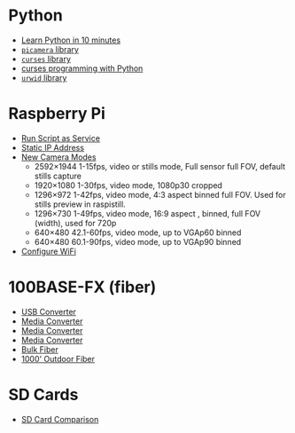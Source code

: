 # Python

- [Learn Python in 10 minutes](https://www.stavros.io/tutorials/python/)
- [`picamera` library](https://picamera.readthedocs.io/en/release-1.12/)
- [`curses` library](https://docs.python.org/3/library/curses.html)
- [curses programming with Python](https://docs.python.org/3/howto/curses.html)
- [`urwid` library](http://urwid.org/index.html)

# Raspberry Pi

- [Run Script as Service](http://www.diegoacuna.me/how-to-run-a-script-as-a-service-in-raspberry-pi-raspbian-jessie/)
- [Static IP Address](https://www.modmypi.com/blog/how-to-give-your-raspberry-pi-a-static-ip-address-update)
- [New Camera Modes](https://www.raspberrypi.org/blog/new-camera-mode-released/)
	- 2592×1944    1-15fps, video or stills mode, Full sensor full FOV, default stills capture
	- 1920×1080    1-30fps, video mode,           1080p30 cropped
	- 1296×972     1-42fps, video mode,           4:3 aspect binned full FOV. Used for stills preview in raspistill.
	- 1296×730     1-49fps, video mode,           16:9 aspect , binned, full FOV (width), used for 720p
	- 640×480   42.1-60fps, video mode,           up to VGAp60 binned
	- 640×480   60.1-90fps, video mode,           up to VGAp90 binned
- [Configure WiFi](https://www.raspberrypi.org/documentation/configuration/wireless/wireless-cli.md)

# 100BASE-FX (fiber)

- [USB Converter](http://www.fiberfin.com/index.php/products/network-solutions/usb-media-convertors/media-convertor-usb2-0-to-100base-fx-pof-gaiagrid.html)
- [Media Converter](https://www.amazon.com/TRENDnet-100Base-TX-100Base-FX-Converter-TFC-110MSC/dp/B00007IFE8)
- [Media Converter](https://www.computercablestore.com/fast-ethernet-fiber-media-converter-utp-to-100base-fx-lc-singlemode-20km-1310nm)
- [Media Converter](http://us.edimax.com/edimax/merchandise/merchandise_detail/data/edimax/us/media_conventers_fast_ethernet/et-912_series/)
- [Bulk Fiber](http://www.fibertronics-store.com/3mm-Duplex-Multimode-625-125m-Cable-Orange-PVC-M62DX02C3NV0.htm)
- [1000' Outdoor Fiber](http://www.cablewholesale.com/products/fiber-optic/multimode-duplex-62.5-125/product-10f3-206nh.php?utm_source=GoogleShopping&utm_medium=cpc&utm_term=10F3-206NH&utm_campaign=6%20Fiber%20Indoor%2FOutdoor%20Fiber%20Optic%20Cable%2C%20Multimode%2C%2062.5%2F125%2C%20Black%2C%20Riser%20Rated%2C%20Spool%2C%201000%20foot&gclid=CNn5nrvFls8CFUeCfgodyaYCeA)

# SD Cards

- [SD Card Comparison](http://www.jeffgeerling.com/blogs/jeff-geerling/raspberry-pi-microsd-card)
